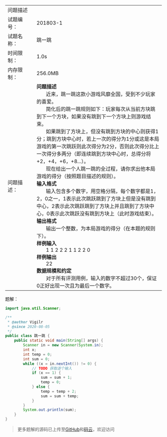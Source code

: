 <table width="1265">
    <col width="219.00" />
    <col width="1046" />
    <tr>
        <td colspan="2">问题描述</td>
    </tr>
    <tr>
        <td>试题编号：</td>
        <td align=left>
201803-1
        </td>
    </tr>
    <tr>
        <td>试题名称：</td>
        <td align=left>
跳一跳
        </td>
    </tr>
    <tr>
        <td>时间限制：</td>
        <td align=left>1.0s</td>
    </tr>
    <tr>
        <td>内存限制：</td>
        <td align=left>256.0MB</td>
    </tr>
    <tr>
        <td>问题描述：</td>
        <td align=left><b>问题描述</b>
        <br/>
            &nbsp;&nbsp;&nbsp;&nbsp;&nbsp;&nbsp;
近来，跳一跳这款小游戏风靡全国，受到不少玩家的喜爱。
        <br/>
            &nbsp;&nbsp;&nbsp;&nbsp;&nbsp;&nbsp;
简化后的跳一跳规则如下：玩家每次从当前方块跳到下一个方块，如果没有跳到下一个方块上则游戏结束。
        <br/>
            &nbsp;&nbsp;&nbsp;&nbsp;&nbsp;&nbsp;
如果跳到了方块上，但没有跳到方块的中心则获得1分；跳到方块中心时，若上一次的得分为1分或这是本局游戏的第一次跳跃则此次得分为2分，否则此次得分比上一次得分多两分（即连续跳到方块中心时，总得分将+2，+4，+6，+8...）。
        <br/>
            &nbsp;&nbsp;&nbsp;&nbsp;&nbsp;&nbsp;
现在给出一个人跳一跳的全过程，请你求出他本局游戏的得分（按照题目描述的规则）。
        <br/>
            <b>输入格式</b><br/>
            &nbsp;&nbsp;&nbsp;&nbsp;&nbsp;&nbsp;
输入包含多个数字，用空格分隔，每个数字都是1，2，0之一，1表示此次跳跃跳到了方块上但是没有跳到中心，2表示此次跳跃跳到了方块上并且跳到了方块中心，0表示此次跳跃没有跳到方块上（此时游戏结束）。
            <br/>
            <b>输出格式</b><br/>
            &nbsp;&nbsp;&nbsp;&nbsp;&nbsp;&nbsp;
输出一个整数，为本局游戏的得分（在本题的规则下）。
            <br/>
            <b>样例输入</b>
            <br />
            &nbsp;&nbsp;&nbsp;&nbsp;&nbsp;&nbsp;
1 1 2 2 2 1 1 2 2 0
            <br/>
            <b>样例输出</b><br />
            &nbsp;&nbsp;&nbsp;&nbsp;&nbsp;&nbsp;
22
            <br/>
            <b>数据规模和约定</b><br />
            &nbsp;&nbsp;&nbsp;&nbsp;&nbsp;&nbsp;
对于所有评测用例，输入的数字不超过30个，保证0正好出现一次且为最后一个数字。
        </td>
    </tr>
</table>

题解：

```java
import java.util.Scanner;

/**
 * @author Vigilr
 * @since 2020-08-05
 */
public class 跳一跳 {
    public static void main(String[] args) {
        Scanner in = new Scanner(System.in);
        int x;
        int temp = 0;
        int sum = 0;
        while ((x = in.nextInt()) != 0) {
            // TODO 获取逐个输入
            if (x == 1) {
                sum = sum + 1;
                temp = 0;
            } else {
                temp = temp + 2;
                sum = sum + temp;
            }
        }
        System.out.println(sum);
    }
}
```

> 更多题解的源码已上传至[GitHub](https://github.com/eternidad33/csp)和[码云](https://gitee.com/eternidad33/csp)，欢迎访问
